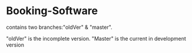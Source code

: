 # Booking-Software
contains two branches:"oldVer" & "master".

"oldVer" is the incomplete version.
"Master" is the current in development version

